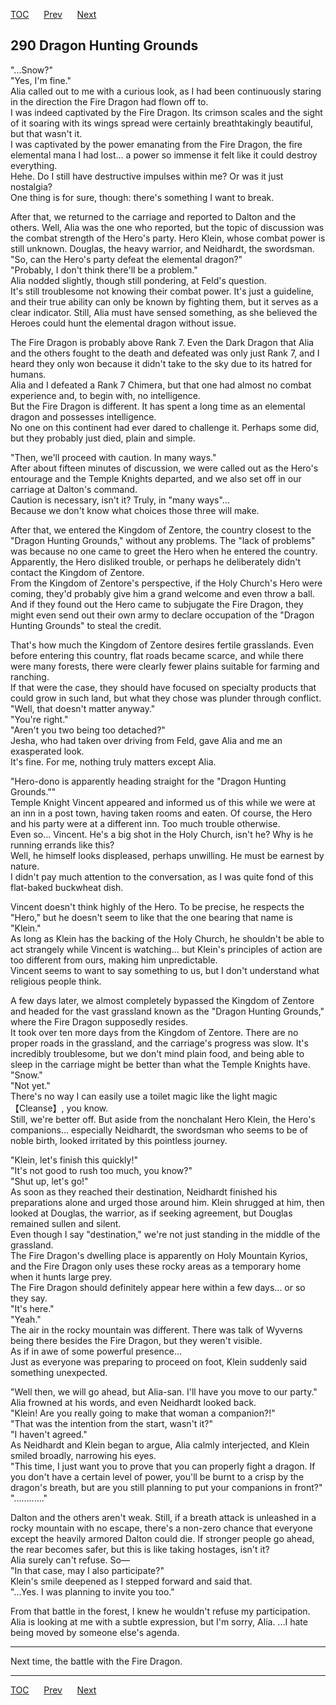 [TOC](../readme.md)&nbsp;&nbsp;&nbsp;&nbsp;&nbsp;&nbsp;[Prev](chapter0289.md)&nbsp;&nbsp;&nbsp;&nbsp;&nbsp;&nbsp;[Next](chapter0291.md)



## 290 Dragon Hunting Grounds

"...Snow?"  
"Yes, I'm fine."  
Alia called out to me with a curious look, as I had been continuously
staring in the direction the Fire Dragon had flown off to.  
I was indeed captivated by the Fire Dragon. Its crimson scales and the
sight of it soaring with its wings spread were certainly breathtakingly
beautiful, but that wasn't it.  
I was captivated by the power emanating from the Fire Dragon, the fire
elemental mana I had lost... a power so immense it felt like it could
destroy everything.  
Hehe. Do I still have destructive impulses within me? Or was it just
nostalgia?  
One thing is for sure, though: there's something I want to break.  
  
After that, we returned to the carriage and reported to Dalton and the
others. Well, Alia was the one who reported, but the topic of discussion
was the combat strength of the Hero's party. Hero Klein, whose combat
power is still unknown. Douglas, the heavy warrior, and Neidhardt, the
swordsman.  
"So, can the Hero's party defeat the elemental dragon?"  
"Probably, I don't think there'll be a problem."  
Alia nodded slightly, though still pondering, at Feld's question.  
It's still troublesome not knowing their combat power. It's just a
guideline, and their true ability can only be known by fighting them,
but it serves as a clear indicator. Still, Alia must have sensed
something, as she believed the Heroes could hunt the elemental dragon
without issue.  
  
The Fire Dragon is probably above Rank 7. Even the Dark Dragon that Alia
and the others fought to the death and defeated was only just Rank 7,
and I heard they only won because it didn't take to the sky due to its
hatred for humans.  
Alia and I defeated a Rank 7 Chimera, but that one had almost no combat
experience and, to begin with, no intelligence.  
But the Fire Dragon is different. It has spent a long time as an
elemental dragon and possesses intelligence.  
No one on this continent had ever dared to challenge it. Perhaps some
did, but they probably just died, plain and simple.  
  
"Then, we'll proceed with caution. In many ways."  
After about fifteen minutes of discussion, we were called out as the
Hero's entourage and the Temple Knights departed, and we also set off in
our carriage at Dalton's command.  
Caution is necessary, isn't it? Truly, in "many ways"...  
Because we don't know what choices those three will make.  
  
After that, we entered the Kingdom of Zentore, the country closest to
the "Dragon Hunting Grounds," without any problems. The "lack of
problems" was because no one came to greet the Hero when he entered the
country. Apparently, the Hero disliked trouble, or perhaps he
deliberately didn't contact the Kingdom of Zentore.  
From the Kingdom of Zentore's perspective, if the Holy Church's Hero
were coming, they'd probably give him a grand welcome and even throw a
ball.  
And if they found out the Hero came to subjugate the Fire Dragon, they
might even send out their own army to declare occupation of the "Dragon
Hunting Grounds" to steal the credit.  
  
That's how much the Kingdom of Zentore desires fertile grasslands. Even
before entering this country, flat roads became scarce, and while there
were many forests, there were clearly fewer plains suitable for farming
and ranching.  
If that were the case, they should have focused on specialty products
that could grow in such land, but what they chose was plunder through
conflict.  
"Well, that doesn't matter anyway."  
"You're right."  
"Aren't you two being too detached?"  
Jesha, who had taken over driving from Feld, gave Alia and me an
exasperated look.  
It's fine. For me, nothing truly matters except Alia.  
  
"Hero-dono is apparently heading straight for the "Dragon Hunting
Grounds.""  
Temple Knight Vincent appeared and informed us of this while we were at
an inn in a post town, having taken rooms and eaten. Of course, the Hero
and his party were at a different inn. Too much trouble otherwise.  
Even so... Vincent. He's a big shot in the Holy Church, isn't he? Why is
he running errands like this?  
Well, he himself looks displeased, perhaps unwilling. He must be earnest
by nature.  
I didn't pay much attention to the conversation, as I was quite fond of
this flat-baked buckwheat dish.  
  
Vincent doesn't think highly of the Hero. To be precise, he respects the
"Hero," but he doesn't seem to like that the one bearing that name is
"Klein."  
As long as Klein has the backing of the Holy Church, he shouldn't be
able to act strangely while Vincent is watching... but Klein's
principles of action are too different from ours, making him
unpredictable.  
Vincent seems to want to say something to us, but I don't understand
what religious people think.  
  
A few days later, we almost completely bypassed the Kingdom of Zentore
and headed for the vast grassland known as the "Dragon Hunting Grounds,"
where the Fire Dragon supposedly resides.  
It took over ten more days from the Kingdom of Zentore. There are no
proper roads in the grassland, and the carriage's progress was slow.
It's incredibly troublesome, but we don't mind plain food, and being
able to sleep in the carriage might be better than what the Temple
Knights have.  
"Snow."  
"Not yet."  
There's no way I can easily use a toilet magic like the light magic
【Cleanse】, you know.  
Still, we're better off. But aside from the nonchalant Hero Klein, the
Hero's companions... especially Neidhardt, the swordsman who seems to be
of noble birth, looked irritated by this pointless journey.  
  
"Klein, let's finish this quickly!"  
"It's not good to rush too much, you know?"  
"Shut up, let's go!"  
As soon as they reached their destination, Neidhardt finished his
preparations alone and urged those around him. Klein shrugged at him,
then looked at Douglas, the warrior, as if seeking agreement, but
Douglas remained sullen and silent.  
Even though I say "destination," we're not just standing in the middle
of the grassland.  
The Fire Dragon's dwelling place is apparently on Holy Mountain Kyrios,
and the Fire Dragon only uses these rocky areas as a temporary home when
it hunts large prey.  
The Fire Dragon should definitely appear here within a few days... or so
they say.  
"It's here."  
"Yeah."  
The air in the rocky mountain was different. There was talk of Wyverns
being there besides the Fire Dragon, but they weren't visible.  
As if in awe of some powerful presence...  
Just as everyone was preparing to proceed on foot, Klein suddenly said
something unexpected.  
  
"Well then, we will go ahead, but Alia-san. I'll have you move to our
party."  
Alia frowned at his words, and even Neidhardt looked back.  
"Klein! Are you really going to make that woman a companion?!"  
"That was the intention from the start, wasn't it?"  
"I haven't agreed."  
As Neidhardt and Klein began to argue, Alia calmly interjected, and
Klein smiled broadly, narrowing his eyes.  
"This time, I just want you to prove that you can properly fight a
dragon. If you don't have a certain level of power, you'll be burnt to a
crisp by the dragon's breath, but are you still planning to put your
companions in front?"  
"............"  
  
Dalton and the others aren't weak. Still, if a breath attack is
unleashed in a rocky mountain with no escape, there's a non-zero chance
that everyone except the heavily armored Dalton could die. If stronger
people go ahead, the rear becomes safer, but this is like taking
hostages, isn't it?  
Alia surely can't refuse. So―  
"In that case, may I also participate?"  
Klein's smile deepened as I stepped forward and said that.  
"...Yes. I was planning to invite you too."  
  
From that battle in the forest, I knew he wouldn't refuse my
participation.  
Alia is looking at me with a subtle expression, but I'm sorry, Alia.
...I hate being moved by someone else's agenda.  
  
  

------------------------------------------------------------------------

Next time, the battle with the Fire Dragon.  


---
[TOC](../readme.md)&nbsp;&nbsp;&nbsp;&nbsp;&nbsp;&nbsp;[Prev](chapter0289.md)&nbsp;&nbsp;&nbsp;&nbsp;&nbsp;&nbsp;[Next](chapter0291.md)

